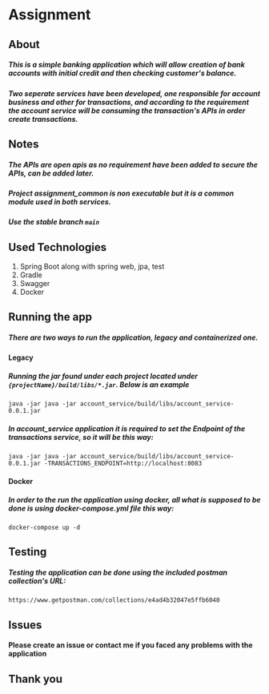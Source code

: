 # Assignment

## About

##### This is a simple banking application which will allow creation of bank accounts with initial credit and then checking customer's balance.
##### Two seperate services have been developed, one responsible for account business and other for transactions, and according to the requirement the account service will be consuming the transaction's APIs in order create transactions.

## Notes

##### The APIs are open apis as no requirement have been added to secure the APIs, can be added later.
##### Project assignment_common is non executable but it is a common module used in both services. 

##### Use the stable branch `main`

## Used Technologies

1. Spring Boot along with spring web, jpa, test
2. Gradle
3. Swagger
4. Docker

## Running the app

##### There are two ways to run the application, legacy and containerized one.

#### Legacy

##### Running the jar found under each project located under `{projectName}/build/libs/*.jar`. Below is an example

```
java -jar java -jar account_service/build/libs/account_service-0.0.1.jar
```

##### In account_service application it is required to set the Endpoint of the transactions service, so it will be this way:

```
java -jar java -jar account_service/build/libs/account_service-0.0.1.jar -TRANSACTIONS_ENDPOINT=http://localhost:8083
```


#### Docker

##### In order to the run the application using docker, all what is supposed to be done is using docker-compose.yml file this way:

```
docker-compose up -d
```

## Testing

##### Testing the application can be done using the included postman collection's URL:

```
https://www.getpostman.com/collections/e4ad4b32047e5ffb6040
```

## Issues

#### Please create an issue or contact me if you faced any problems with the application


## Thank you
